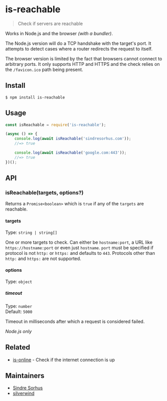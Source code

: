# is-reachable

> Check if servers are reachable

Works in Node.js and the browser *(with a bundler)*.

The Node.js version will do a TCP handshake with the target's port. It attempts to detect cases where a router redirects the request to itself.

The browser version is limited by the fact that browsers cannot connect to arbitrary ports. It only supports HTTP and HTTPS and the check relies on the `/favicon.ico` path being present.

## Install

```
$ npm install is-reachable
```

## Usage

```js
const isReachable = require('is-reachable');

(async () => {
	console.log(await isReachable('sindresorhus.com'));
	//=> true

	console.log(await isReachable('google.com:443'));
	//=> true
})();
```

## API

### isReachable(targets, options?)

Returns a `Promise<boolean>` which is `true` if any of the `targets` are reachable.

#### targets

Type: `string | string[]`

One or more targets to check. Can either be `hostname:port`, a URL like `https://hostname:port` or even just `hostname`. `port` must be specified if protocol is not `http:` or `https:` and defaults to `443`. Protocols other than `http:` and `https:` are not supported.

#### options

Type: `object`

##### timeout

Type: `number`\
Default: `5000`

Timeout in milliseconds after which a request is considered failed.

*Node.js only*

## Related

- [is-online](https://github.com/sindresorhus/is-online) - Check if the internet connection is up

## Maintainers

- [Sindre Sorhus](https://github.com/sindresorhus)
- [silverwind](https://github.com/silverwind)
